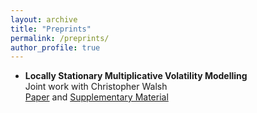 ```yaml
---
layout: archive
title: "Preprints"
permalink: /preprints/
author_profile: true
---
```




*   **Locally Stationary Multiplicative Volatility Modelling** <br/>
    Joint work with Christopher Walsh <br/>
    <a href="../files/preprints/locally_stationary_volatility_modelling/paper.pdf">Paper</a> and
    <a href="../files/preprints/locally_stationary_volatility_modelling/supplement.pdf">Supplementary Material</a>  



